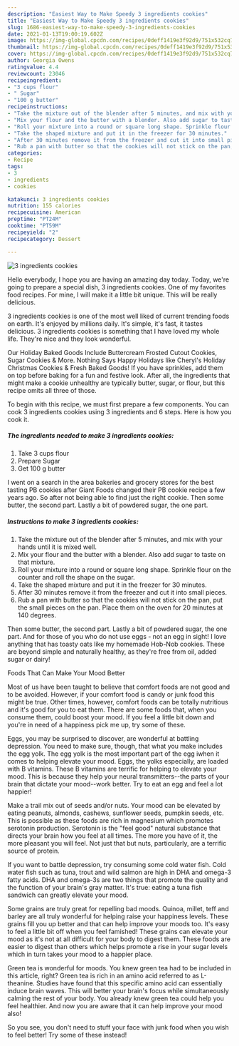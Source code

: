 ```yaml
---
description: "Easiest Way to Make Speedy 3 ingredients cookies"
title: "Easiest Way to Make Speedy 3 ingredients cookies"
slug: 1686-easiest-way-to-make-speedy-3-ingredients-cookies
date: 2021-01-13T19:00:19.602Z
image: https://img-global.cpcdn.com/recipes/0deff1419e3f92d9/751x532cq70/3-ingredients-cookies-recipe-main-photo.jpg
thumbnail: https://img-global.cpcdn.com/recipes/0deff1419e3f92d9/751x532cq70/3-ingredients-cookies-recipe-main-photo.jpg
cover: https://img-global.cpcdn.com/recipes/0deff1419e3f92d9/751x532cq70/3-ingredients-cookies-recipe-main-photo.jpg
author: Georgia Owens
ratingvalue: 4.4
reviewcount: 23046
recipeingredient:
- "3 cups flour"
- " Sugar"
- "100 g butter"
recipeinstructions:
- "Take the mixture out of the blender after 5 minutes, and mix with your hands until it is mixed well."
- "Mix your flour and the butter with a blender. Also add sugar to taste on that mixture."
- "Roll your mixture into a round or square long shape. Sprinkle flour on the counter and roll the shape on the sugar."
- "Take the shaped mixture and put it in the freezer for 30 minutes."
- "After 30 minutes remove it from the freezer and cut it into small pieces."
- "Rub a pan with butter so that the cookies will not stick on the pan, put the small pieces on the pan. Place them on the oven for 20 minutes at 140 degrees."
categories:
- Recipe
tags:
- 3
- ingredients
- cookies

katakunci: 3 ingredients cookies 
nutrition: 155 calories
recipecuisine: American
preptime: "PT24M"
cooktime: "PT59M"
recipeyield: "2"
recipecategory: Dessert

---
```



![3 ingredients cookies](https://img-global.cpcdn.com/recipes/0deff1419e3f92d9/751x532cq70/3-ingredients-cookies-recipe-main-photo.jpg)

Hello everybody, I hope you are having an amazing day today. Today, we're going to prepare a special dish, 3 ingredients cookies. One of my favorites food recipes. For mine, I will make it a little bit unique. This will be really delicious.

3 ingredients cookies is one of the most well liked of current trending foods on earth. It's enjoyed by millions daily. It's simple, it's fast, it tastes delicious. 3 ingredients cookies is something that I have loved my whole life. They're nice and they look wonderful.

Our Holiday Baked Goods Include Buttercream Frosted Cutout Cookies, Sugar Cookies &amp; More. Nothing Says Happy Holidays like Cheryl&#39;s Holiday Christmas Cookies &amp; Fresh Baked Goods! If you have sprinkles, add them on top before baking for a fun and festive look. After all, the ingredients that might make a cookie unhealthy are typically butter, sugar, or flour, but this recipe omits all three of those.


To begin with this recipe, we must first prepare a few components. You can cook 3 ingredients cookies using 3 ingredients and 6 steps. Here is how you cook it.

<!--inarticleads1-->

##### The ingredients needed to make 3 ingredients cookies:

1. Take 3 cups flour
1. Prepare  Sugar
1. Get 100 g butter


I went on a search in the area bakeries and grocery stores for the best tasting PB cookies after Giant Foods changed their PB cookie recipe a few years ago. So after not being able to find just the right cookie. Then some butter, the second part. Lastly a bit of powdered sugar, the one part. 

<!--inarticleads2-->

##### Instructions to make 3 ingredients cookies:

1. Take the mixture out of the blender after 5 minutes, and mix with your hands until it is mixed well.
1. Mix your flour and the butter with a blender. Also add sugar to taste on that mixture.
1. Roll your mixture into a round or square long shape. Sprinkle flour on the counter and roll the shape on the sugar.
1. Take the shaped mixture and put it in the freezer for 30 minutes.
1. After 30 minutes remove it from the freezer and cut it into small pieces.
1. Rub a pan with butter so that the cookies will not stick on the pan, put the small pieces on the pan. Place them on the oven for 20 minutes at 140 degrees.


Then some butter, the second part. Lastly a bit of powdered sugar, the one part. And for those of you who do not use eggs - not an egg in sight! I love anything that has toasty oats like my homemade Hob-Nob cookies. These are beyond simple and naturally healthy, as they&#39;re free from oil, added sugar or dairy! 

Foods That Can Make Your Mood Better


Most of us have been taught to believe that comfort foods are not good and to be avoided. However, if your comfort food is candy or junk food this might be true. Other times, however, comfort foods can be totally nutritious and it's good for you to eat them. There are some foods that, when you consume them, could boost your mood. If you feel a little bit down and you're in need of a happiness pick me up, try some of these.

Eggs, you may be surprised to discover, are wonderful at battling depression. You need to make sure, though, that what you make includes the egg yolk. The egg yolk is the most important part of the egg iwhen it comes to helping elevate your mood. Eggs, the yolks especially, are loaded with B vitamins. These B vitamins are terrific for helping to elevate your mood. This is because they help your neural transmitters--the parts of your brain that dictate your mood--work better. Try to eat an egg and feel a lot happier!

Make a trail mix out of seeds and/or nuts. Your mood can be elevated by eating peanuts, almonds, cashews, sunflower seeds, pumpkin seeds, etc. This is possible as these foods are rich in magnesium which promotes serotonin production. Serotonin is the "feel good" natural substance that directs your brain how you feel at all times. The more you have of it, the more pleasant you will feel. Not just that but nuts, particularly, are a terrific source of protein.

If you want to battle depression, try consuming some cold water fish. Cold water fish such as tuna, trout and wild salmon are high in DHA and omega-3 fatty acids. DHA and omega-3s are two things that promote the quality and the function of your brain's gray matter. It's true: eating a tuna fish sandwich can greatly elevate your mood. 

Some grains are truly great for repelling bad moods. Quinoa, millet, teff and barley are all truly wonderful for helping raise your happiness levels. These grains fill you up better and that can help improve your moods too. It's easy to feel a little bit off when you feel famished! These grains can elevate your mood as it's not at all difficult for your body to digest them. These foods are easier to digest than others which helps promote a rise in your sugar levels which in turn takes your mood to a happier place.

Green tea is wonderful for moods. You knew green tea had to be included in this article, right? Green tea is rich in an amino acid referred to as L-theanine. Studies have found that this specific amino acid can essentially induce brain waves. This will better your brain's focus while simultaneously calming the rest of your body. You already knew green tea could help you feel healthier. And now you are aware that it can help improve your mood also!

So you see, you don't need to stuff your face with junk food when you wish to feel better! Try some of these instead!

